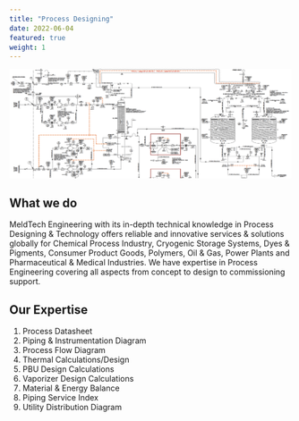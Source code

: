 ```yaml
---
title: "Process Designing"
date: 2022-06-04
featured: true
weight: 1
---
```


![Vapor Recovery Unit](/images/Projects/processDesign.png)

## What we do

MeldTech Engineering with its in-depth technical knowledge in Process Designing & Technology offers reliable and innovative services & solutions globally for Chemical Process Industry, Cryogenic Storage Systems, Dyes & Pigments, Consumer Product Goods, Polymers, Oil & Gas, Power Plants and Pharmaceutical & Medical Industries. We have expertise in Process Engineering covering all aspects from concept to design to commissioning support.

## Our Expertise

1. Process Datasheet
2. Piping & Instrumentation Diagram
3. Process Flow Diagram
4. Thermal Calculations/Design
5. PBU Design Calculations
6. Vaporizer Design Calculations
7. Material & Energy Balance
8. Piping Service Index
9. Utility Distribution Diagram
